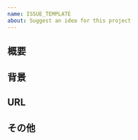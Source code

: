```yaml
---
name: ISSUE_TEMPLATE
about: Suggest an idea for this project
---
```

<!-- あくまでテンプレートなので必ずしもすべての項目を埋めなくてよい -->
## 概要

## 背景

## URL

## その他
